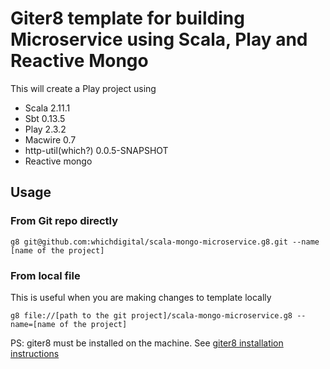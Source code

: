 # Giter8 template for building Microservice using Scala, Play and Reactive Mongo
    
This will create a Play project using

* Scala 2.11.1
* Sbt 0.13.5
* Play 2.3.2
* Macwire 0.7
* http-util(which?) 0.0.5-SNAPSHOT
* Reactive mongo 
    
## Usage
### From Git repo directly    
    
    g8 git@github.com:whichdigital/scala-mongo-microservice.g8.git --name [name of the project]

### From local file
This is useful when you are making changes to template locally

    g8 file://[path to the git project]/scala-mongo-microservice.g8 --name=[name of the project]
        
PS: giter8 must be installed on the machine. See [giter8 installation instructions](https://github.com/n8han/giter8#installation "giter8 installation instructions")
    
